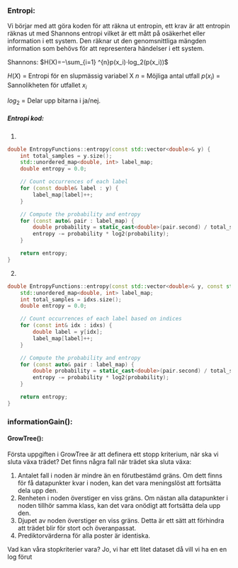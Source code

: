 ### Entropi: 
Vi börjar med att göra koden för att räkna ut entropin, ett krav är att entropin räknas ut med Shannons entropi vilket är ett mått på osäkerhet eller information i ett system. Den räknar ut den genomsnittliga mängden information som behövs för att representera händelser i ett system.

Shannons:
$H(X)=−\sum_{i=1} ^{n}​p(x_i​)⋅log_2​(p(x_i​))$ 

$H(X)$ = Entropi för en slupmässig variabel X
$n$ = Möjliga antal utfall
$p(x_i)$ = Sannolikheten för utfallet $x_i$

$log_2$ = Delar upp bitarna i ja/nej. 
##### Entropi kod:
1. 
``` c++
double EntropyFunctions::entropy(const std::vector<double>& y) {
	int total_samples = y.size();
	std::unordered_map<double, int> label_map;
	double entropy = 0.0;

	// Count occurrences of each label
	for (const double& label : y) {
		label_map[label]++;
	}

	// Compute the probability and entropy
	for (const auto& pair : label_map) {
		double probability = static_cast<double>(pair.second) / total_samples;
		entropy -= probability * log2(probability);
	}

	return entropy;
}
```
2. 
``` C++
double EntropyFunctions::entropy(const std::vector<double>& y, const std::vector<int>& idxs) {
	std::unordered_map<double, int> label_map;
	int total_samples = idxs.size();
	double entropy = 0.0;

	// Count occurrences of each label based on indices
	for (const int& idx : idxs) {
		double label = y[idx];
		label_map[label]++;
	}

	// Compute the probability and entropy
	for (const auto& pair : label_map) {
		double probability = static_cast<double>(pair.second) / total_samples;
		entropy -= probability * log2(probability);
	}

	return entropy;
}
```




### informationGain():

#### GrowTree():
Första uppgiften i GrowTree är att definera ett stopp kriterium, när ska vi sluta växa trädet? Det finns några fall när trädet ska sluta växa: 
1. Antalet fall i noden är mindre än en förutbestämd gräns. Om dett finns för få datapunkter kvar i noden, kan det vara meningslöst att fortsätta dela upp den. 
2. Renheten i noden överstiger en viss gräns. Om nästan alla datapunkter i noden tillhör samma klass, kan det vara onödigt att fortsätta dela upp den. 
3. Djupet av noden överstiger en viss gräns. Detta är ett sätt att förhindra att trädet blir för stort och överanpassat.
4. Prediktorvärderna för alla poster är identiska.

Vad kan våra stopkriterier vara? Jo, vi har ett litet dataset då vill vi ha en en log förut
